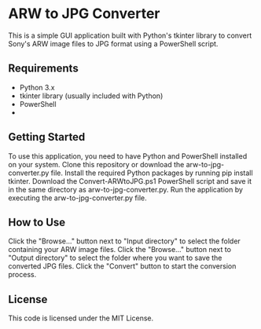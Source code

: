 # ARW to JPG Converter
This is a simple GUI application built with Python's tkinter library to convert Sony's ARW image files to JPG format using a PowerShell script.

## Requirements
- Python 3.x
- tkinter library (usually included with Python)
- PowerShell
- 
## Getting Started
To use this application, you need to have Python and PowerShell installed on your system.
Clone this repository or download the arw-to-jpg-converter.py file.
Install the required Python packages by running pip install tkinter.
Download the Convert-ARWtoJPG.ps1 PowerShell script and save it in the same directory as arw-to-jpg-converter.py.
Run the application by executing the arw-to-jpg-converter.py file.

## How to Use
Click the "Browse..." button next to "Input directory" to select the folder containing your ARW image files.
Click the "Browse..." button next to "Output directory" to select the folder where you want to save the converted JPG files.
Click the "Convert" button to start the conversion process.

## License
This code is licensed under the MIT License.
